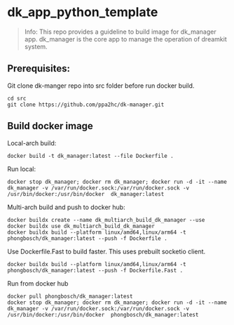 # dk_app_python_template

> Info: This repo provides a guideline to build image for dk_manager app. dk_manager is the core app to manage the operation of dreamkit system.

## Prerequisites:
Git clone dk-manger repo into src folder before run docker build.  
```
cd src
git clone https://github.com/ppa2hc/dk-manager.git
```

## Build docker image
Local-arch build:  
```
docker build -t dk_manager:latest --file Dockerfile .
```
Run local:  
```
docker stop dk_manager; docker rm dk_manager; docker run -d -it --name dk_manager -v /var/run/docker.sock:/var/run/docker.sock -v /usr/bin/docker:/usr/bin/docker  dk_manager:latest
```

Multi-arch build and push to docker hub:  
```
docker buildx create --name dk_multiarch_build_dk_manager --use
docker buildx use dk_multiarch_build_dk_manager
docker buildx build --platform linux/amd64,linux/arm64 -t phongbosch/dk_manager:latest --push -f Dockerfile .
```

Use Dockerfile.Fast to build faster. This uses prebuilt socketio client.  
```
docker buildx build --platform linux/amd64,linux/arm64 -t phongbosch/dk_manager:latest --push -f Dockerfile.Fast .
```

Run from docker hub
```
docker pull phongbosch/dk_manager:latest
docker stop dk_manager; docker rm dk_manager; docker run -d -it --name dk_manager -v /var/run/docker.sock:/var/run/docker.sock -v /usr/bin/docker:/usr/bin/docker  phongbosch/dk_manager:latest
```
